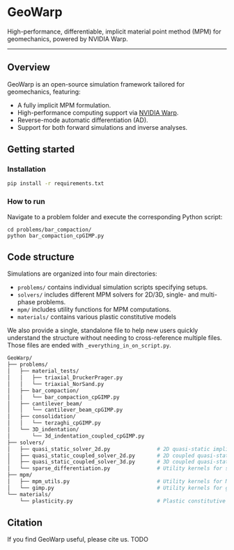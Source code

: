 # GeoWarp
High-performance, differentiable, implicit material point method (MPM) for geomechanics, powered by NVIDIA Warp.

---

## Overview
GeoWarp is an open-source simulation framework tailored for geomechanics, featuring:
- A fully implicit MPM formulation.
- High-performance computing support via [NVIDIA Warp](https://nvidia.github.io/warp/).
- Reverse-mode automatic differentiation (AD).
- Support for both forward simulations and inverse analyses.

## Getting started
### Installation
```bash
pip install -r requirements.txt
```

### How to run
Navigate to a problem folder and execute the corresponding Python script:
```
cd problems/bar_compaction/
python bar_compaction_cpGIMP.py
```

## Code structure
Simulations are organized into four main directories:
- `problems/` contains individual simulation scripts specifying setups.
- `solvers/` includes different MPM solvers for 2D/3D, single- and multi-phase problems.
- `mpm/` includes utility functions for MPM computations.
- `materials/` contains various plastic constitutive models

We also provide a single, standalone file to help new users quickly understand the structure without needing to cross-reference multiple files. Those files are ended with `_everything_in_on_script.py`.

```bash
GeoWarp/
├── problems/                     
│   ├── material_tests/          
│   │   ├── triaxial_DruckerPrager.py
│   │   └── triaxial_NorSand.py
│   ├── bar_compaction/
│   │   └── bar_compaction_cpGIMP.py
│   ├── cantilever_beam/
│   │   └── cantilever_beam_cpGIMP.py
│   ├── consolidation/
│   │   └── terzaghi_cpGIMP.py
│   └── 3D_indentation/
│       └── 3d_indentation_coupled_cpGIMP.py
├── solvers/
│   ├── quasi_static_solver_2d.py               # 2D quasi-static implicit MPM solver 
│   ├── quasi_static_coupled_solver_2d.py       # 2D coupled quasi-static implicit MPM solver
│   ├── quasi_static_coupled_solver_3d.py       # 3D coupled quasi-static implicit MPM solver
│   └── sparse_differentiation.py               # Utility kernels for sparse differentiation
├── mpm/
│   ├── mpm_utils.py                            # Utility kernels for MPM functions
│   └── gimp.py                                 # Utility kernels for generalized interpolation material point shape function
└── materials/
    └── plasticity.py                           # Plastic constitutive models
```

## Citation
If you find GeoWarp useful, please cite us. TODO